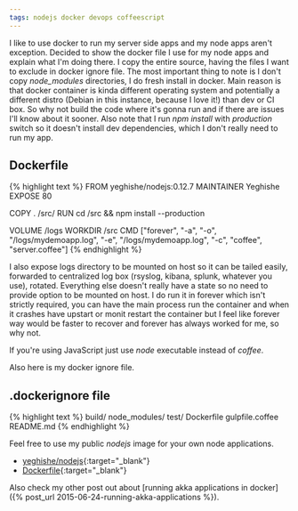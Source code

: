 ```yaml
---
tags: nodejs docker devops coffeescript
---
```


I like to use docker to run my server side apps and my node apps aren't
exception. Decided to show the docker file I use for my node apps and explain
what I'm doing there. I copy the entire source, having the files I want to
exclude in docker ignore file. The most important thing to note is I don't copy
*node_modules* directories, I do fresh install in docker. Main reason is that
docker container is kinda different operating system and potentially a different
distro (Debian in this instance, because I love it!) than dev or CI box.
So why not build the code where it's gonna run and if there are issues I'll
know about it sooner. Also note that I run *npm install* with *production*
switch so it doesn't install dev dependencies, which I don't really need to run
my app.

## Dockerfile
{% highlight text %}
FROM yeghishe/nodejs:0.12.7
MAINTAINER Yeghishe
EXPOSE 80

COPY . /src/
RUN cd /src && npm install --production

VOLUME /logs
WORKDIR /src
CMD ["forever", "-a", "-o", "/logs/mydemoapp.log", "-e", "/logs/mydemoapp.log", "-c", "coffee", "server.coffee"]
{% endhighlight %}

I also expose logs directory to be mounted on host so it can be tailed easily,
forwarded to centralized log box (rsyslog, kibana, splunk, whatever you use),
rotated. Everything else doesn't really have a state so no need to provide
option to be mounted on host.
I do run it in forever which isn't strictly required, you can have the main
process run the container and when it crashes have upstart or monit restart the
container  but I feel like forever way would be faster to recover and forever
has always worked for me, so why not.

If you're using JavaScript just use *node* executable instead of *coffee*.

Also here is my docker ignore file.

## .dockerignore file
{% highlight text %}
build/
node_modules/
test/
Dockerfile
gulpfile.coffee
README.md
{% endhighlight %}

Feel free to use my public *nodejs* image for your own node applications.

* [yeghishe/nodejs](https://hub.docker.com/r/yeghishe/nodejs/){:target="_blank"}
* [Dockerfile](https://github.com/yeghishe/docker-files/blob/master/nodejs/Dockerfile){:target="_blank"}

Also check my other post out about [running akka applications in docker]({% post_url 2015-06-24-running-akka-applications %}).
